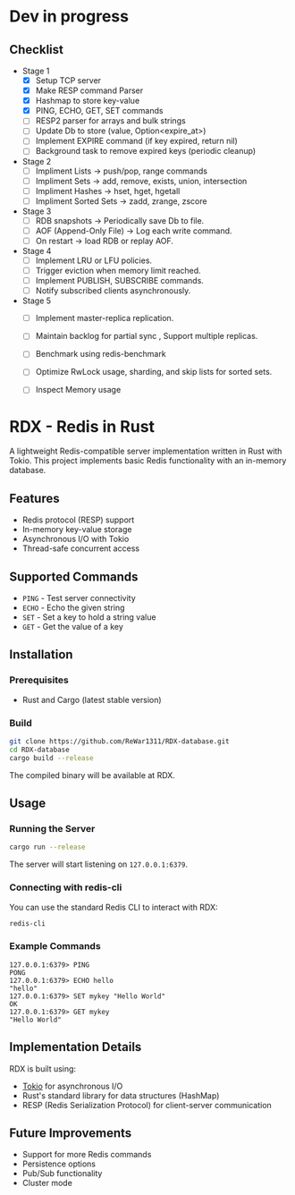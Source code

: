 # Dev in progress
## Checklist
- Stage 1
  - [x] Setup TCP server
  - [x] Make RESP command Parser
  - [x] Hashmap to store key-value
  - [x] PING, ECHO, GET, SET commands
  - [ ] RESP2 parser for arrays and bulk strings
  - [ ] Update Db to store (value, Option<expire_at>)
  - [ ] Implement EXPIRE command (if key expired, return nil)
  - [ ] Background task to remove expired keys (periodic cleanup)

- Stage 2 
  - [ ] Impliment Lists → push/pop, range commands
  - [ ] Impliment Sets → add, remove, exists, union, intersection
  - [ ] Impliment Hashes → hset, hget, hgetall 
  - [ ] Impliment Sorted Sets → zadd, zrange, zscore

- Stage 3
  - [ ] RDB snapshots → Periodically save Db to file.
  - [ ] AOF (Append-Only File) → Log each write command.
  - [ ] On restart → load RDB or replay AOF.

- Stage 4
  - [ ] Implement LRU or LFU policies.
  - [ ] Trigger eviction when memory limit reached.
  - [ ] Implement PUBLISH, SUBSCRIBE commands.
  - [ ] Notify subscribed clients asynchronously.

- Stage 5
  - [ ] Implement master-replica replication.
  - [ ] Maintain backlog for partial sync , Support multiple replicas.
  - [ ] Benchmark using redis-benchmark
  - [ ] Optimize RwLock usage, sharding, and skip lists for sorted sets.
  - [ ] Inspect Memory usage



# RDX - Redis in Rust
A lightweight Redis-compatible server implementation written in Rust with Tokio. This project implements basic Redis functionality with an in-memory database.

## Features

- Redis protocol (RESP) support
- In-memory key-value storage
- Asynchronous I/O with Tokio
- Thread-safe concurrent access

## Supported Commands

- `PING` - Test server connectivity
- `ECHO` - Echo the given string
- `SET` - Set a key to hold a string value
- `GET` - Get the value of a key

## Installation

### Prerequisites

- Rust and Cargo (latest stable version)

### Build

```bash
git clone https://github.com/ReWar1311/RDX-database.git
cd RDX-database
cargo build --release
```

The compiled binary will be available at RDX.

## Usage

### Running the Server

```bash
cargo run --release
```

The server will start listening on `127.0.0.1:6379`.

### Connecting with redis-cli

You can use the standard Redis CLI to interact with RDX:

```bash
redis-cli
```

### Example Commands

```
127.0.0.1:6379> PING
PONG
127.0.0.1:6379> ECHO hello
"hello"
127.0.0.1:6379> SET mykey "Hello World"
OK
127.0.0.1:6379> GET mykey
"Hello World"
```

## Implementation Details

RDX is built using:
- [Tokio](https://tokio.rs/) for asynchronous I/O
- Rust's standard library for data structures (HashMap)
- RESP (Redis Serialization Protocol) for client-server communication

## Future Improvements

- Support for more Redis commands
- Persistence options
- Pub/Sub functionality
- Cluster mode